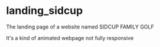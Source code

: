 # landing_sidcup
<p>The landing page of a website named SIDCUP FAMILY GOLF </p>
<be>
<p>It's a kind of animated webpage not fully responsive</p>

